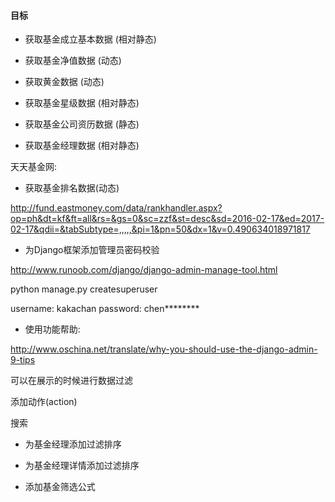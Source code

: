 #### 目标

- 获取基金成立基本数据 (相对静态)

- 获取基金净值数据 (动态)

- 获取黄金数据 (动态)

- 获取基金星级数据 (相对静态)

- 获取基金公司资历数据 (静态)

- 获取基金经理数据 (相对静态)

天天基金网:
- 获取基金排名数据(动态)

http://fund.eastmoney.com/data/rankhandler.aspx?op=ph&dt=kf&ft=all&rs=&gs=0&sc=zzf&st=desc&sd=2016-02-17&ed=2017-02-17&qdii=&tabSubtype=,,,,,&pi=1&pn=50&dx=1&v=0.490634018971817

- 为Django框架添加管理员密码校验

http://www.runoob.com/django/django-admin-manage-tool.html

python manage.py createsuperuser

username: kakachan
password: chen********

- 使用功能帮助:

http://www.oschina.net/translate/why-you-should-use-the-django-admin-9-tips

可以在展示的时候进行数据过滤

添加动作(action)

搜索

- 为基金经理添加过滤排序

- 为基金经理详情添加过滤排序

- 添加基金筛选公式